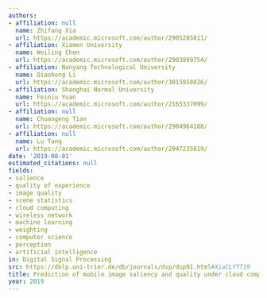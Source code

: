 ```yaml
---
authors:
- affiliation: null
  name: Zhifang Xia
  url: https://academic.microsoft.com/author/2905285811/
- affiliation: Xiamen University
  name: Weiling Chen
  url: https://academic.microsoft.com/author/2903899754/
- affiliation: Nanyang Technological University
  name: Qiaohong Li
  url: https://academic.microsoft.com/author/3015850826/
- affiliation: Shanghai Normal University
  name: Feiniu Yuan
  url: https://academic.microsoft.com/author/2165337099/
- affiliation: null
  name: Chuangeng Tian
  url: https://academic.microsoft.com/author/2904964188/
- affiliation: null
  name: Lu Tang
  url: https://academic.microsoft.com/author/2947235819/
date: '2019-08-01'
estimated_citations: null
fields:
- salience
- quality of experience
- image quality
- scene statistics
- cloud computing
- wireless network
- machine learning
- weighting
- computer science
- perception
- artificial intelligence
in: Digital Signal Processing
src: https://dblp.uni-trier.de/db/journals/dsp/dsp91.html#XiaCLYTT19
title: Prediction of mobile image saliency and quality under cloud computing environment
year: 2019
---
```

